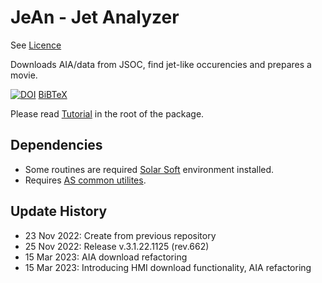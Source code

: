 # JeAn - Jet Analyzer

See [Licence](https://github.com/Alexey-Stupishin/JeAn---Jet-Analyzer/blob/main/LICENSE)

Downloads AIA/data from JSOC, find jet-like occurencies and prepares a movie.

[![DOI](https://zenodo.org/badge/doi/10.5281/zenodo.7362689.svg)](https://zenodo.org/record/7362689) [BiBTeX](https://github.com/Alexey-Stupishin/JeAn---Jet-Analyzer/blob/main/JeAn.bib)

Please read [Tutorial](https://github.com/Alexey-Stupishin/JeAn---Jet-Analyzer/blob/main/JeAn%20-%20Jet%20Analyzer%20Tutorial.pdf) in the root of the package.

## Dependencies
* Some routines are required [Solar Soft](https://www.lmsal.com/solarsoft/ssw_packages_info.html) environment installed.
* Requires [AS common utilites](https://github.com/Alexey-Stupishin/AS-IDL-Library).

## Update History
* 23 Nov 2022: Create from previous repository
* 25 Nov 2022: Release v.3.1.22.1125 (rev.662)
* 15 Mar 2023: AIA download refactoring
* 15 Mar 2023: Introducing HMI download functionality, AIA refactoring
